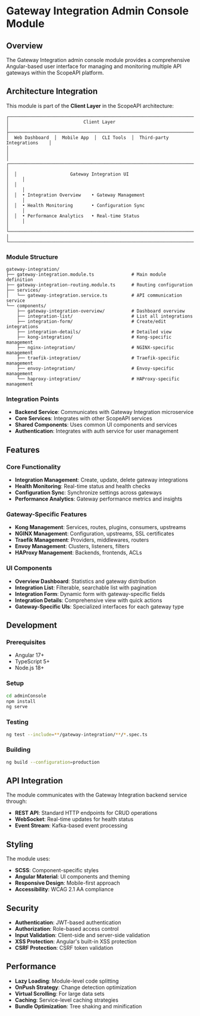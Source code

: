 # Gateway Integration Admin Console Module

## Overview

The Gateway Integration admin console module provides a comprehensive Angular-based user interface for managing and monitoring multiple API gateways within the ScopeAPI platform.

## Architecture Integration

This module is part of the **Client Layer** in the ScopeAPI architecture:

```
┌─────────────────────────────────────────────────────────────────────────────┐
│                            Client Layer                                     │
├─────────────────────────────────────────────────────────────────────────────┤
│  Web Dashboard  │  Mobile App  │  CLI Tools  │  Third-party Integrations    │
│                                                                             │
│  ┌─────────────────────────────────────────────────────────────────────┐     │
│  │                    Gateway Integration UI                          │     │
│  │                                                                     │     │
│  │  • Integration Overview    • Gateway Management                    │     │
│  │  • Health Monitoring       • Configuration Sync                    │     │
│  │  • Performance Analytics   • Real-time Status                      │     │
│  └─────────────────────────────────────────────────────────────────────┘     │
└─────────────────────────────────────────────────────────────────────────────┘
```

### **Module Structure**

```
gateway-integration/
├── gateway-integration.module.ts              # Main module definition
├── gateway-integration-routing.module.ts      # Routing configuration
├── services/
│   └── gateway-integration.service.ts         # API communication service
└── components/
    ├── gateway-integration-overview/          # Dashboard overview
    ├── integration-list/                      # List all integrations
    ├── integration-form/                      # Create/edit integrations
    ├── integration-details/                   # Detailed view
    ├── kong-integration/                      # Kong-specific management
    ├── nginx-integration/                     # NGINX-specific management
    ├── traefik-integration/                   # Traefik-specific management
    ├── envoy-integration/                     # Envoy-specific management
    └── haproxy-integration/                   # HAProxy-specific management
```

### **Integration Points**

- **Backend Service**: Communicates with Gateway Integration microservice
- **Core Services**: Integrates with other ScopeAPI services
- **Shared Components**: Uses common UI components and services
- **Authentication**: Integrates with auth service for user management

## Features

### **Core Functionality**
- **Integration Management**: Create, update, delete gateway integrations
- **Health Monitoring**: Real-time status and health checks
- **Configuration Sync**: Synchronize settings across gateways
- **Performance Analytics**: Gateway performance metrics and insights

### **Gateway-Specific Features**
- **Kong Management**: Services, routes, plugins, consumers, upstreams
- **NGINX Management**: Configuration, upstreams, SSL certificates
- **Traefik Management**: Providers, middlewares, routers
- **Envoy Management**: Clusters, listeners, filters
- **HAProxy Management**: Backends, frontends, ACLs

### **UI Components**
- **Overview Dashboard**: Statistics and gateway distribution
- **Integration List**: Filterable, searchable list with pagination
- **Integration Form**: Dynamic form with gateway-specific fields
- **Integration Details**: Comprehensive view with quick actions
- **Gateway-Specific UIs**: Specialized interfaces for each gateway type

## Development

### **Prerequisites**
- Angular 17+
- TypeScript 5+
- Node.js 18+

### **Setup**
```bash
cd adminConsole
npm install
ng serve
```

### **Testing**
```bash
ng test --include=**/gateway-integration/**/*.spec.ts
```

### **Building**
```bash
ng build --configuration=production
```

## API Integration

The module communicates with the Gateway Integration backend service through:

- **REST API**: Standard HTTP endpoints for CRUD operations
- **WebSocket**: Real-time updates for health status
- **Event Stream**: Kafka-based event processing

## Styling

The module uses:
- **SCSS**: Component-specific styles
- **Angular Material**: UI components and theming
- **Responsive Design**: Mobile-first approach
- **Accessibility**: WCAG 2.1 AA compliance

## Security

- **Authentication**: JWT-based authentication
- **Authorization**: Role-based access control
- **Input Validation**: Client-side and server-side validation
- **XSS Protection**: Angular's built-in XSS protection
- **CSRF Protection**: CSRF token validation

## Performance

- **Lazy Loading**: Module-level code splitting
- **OnPush Strategy**: Change detection optimization
- **Virtual Scrolling**: For large data sets
- **Caching**: Service-level caching strategies
- **Bundle Optimization**: Tree shaking and minification 